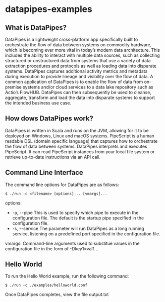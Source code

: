 # datapipes-examples

## What is DataPipes?
DataPipes is a lightweight cross-platform app specifically built to orchestrate the flow of data between systems on commodity hardware, which is becoming ever more vital in today’s modern data architecture. This includes the ability to interact with multiple data sources, such as collecting structured or unstructured data from systems that use a variety of data extraction procedures and protocols as well as loading data into disparate systems. DataPipes captures additional activity metrics and metadata during execution to provide lineage and visibility over the flow of data. A common application of DataPipes is to enable the flow of data from on-premise systems and/or cloud services to a data lake repository such as Actio’s FlowHUB. DataPipes can then subsequently be used to cleanse, aggregate, transform and load the data into disparate systems to support the intended business use case.

## How dows DataPipes work?
DataPipes is written in Scala and runs on the JVM, allowing for it to be deployed on Windows, Linux and macOS systems. PipeScript is a human readable DSL (domain specific language) that captures how to orchestrate the flow of data between systems. DataPipes interprets and executes PipeScript. It can read PipeScript instances from your local file system or retrieve up-to-date instructions via an API call.

## Command Line Interface
The command line options for DataPipes are as follows:

```shell
$ ./run -c <filename> [options]... [vmargs]...

```

options:
* -p, --pipe 
    This is used to specify which pipe to execute in the configuration file. The default is the startup pipe specified in the configuration file.
* -s, --service
    The parameter will run DataPipes as a long running service, listening on a predefined port specified in the configuration file.

vmargs:
Command-line arguments used to substitue values in the configuration file in the form of -Dkey1=val1...


## Hello World

To run the Hello World example, run the following command:

```shell
$ ./run -c ./examples/helloworld.conf
```

Once DataPipes completes, view the file output.txt